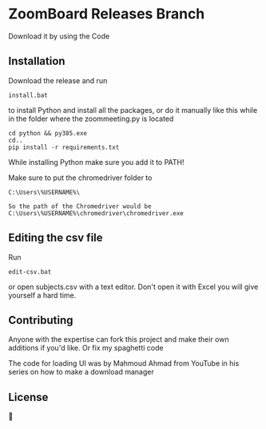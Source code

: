 # ZoomBoard Releases Branch

Download it by using the Code

## Installation

Download the release and run

```
install.bat
```

to install Python and install all the packages, or do it manually like this while in the folder where the zoommeeting.py is located

```
cd python && py385.exe
cd..
pip install -r requirements.txt
```

While installing Python make sure you add it to PATH!

Make sure to put the chromedriver folder to

```
C:\Users\%USERNAME%\

So the path of the Chromedriver would be C:\Users\%USERNAME%\chromedriver\chromedriver.exe
```

## Editing the csv file

Run

```
edit-csv.bat
```
or open subjects.csv with a text editor. Don't open it with Excel you will give yourself a hard time.

## Contributing

Anyone with the expertise can fork this project and make their own additions if you'd like. Or fix my spaghetti code

The code for loading UI was by Mahmoud Ahmad from YouTube in his series on how to make a download manager

## License

🤷
